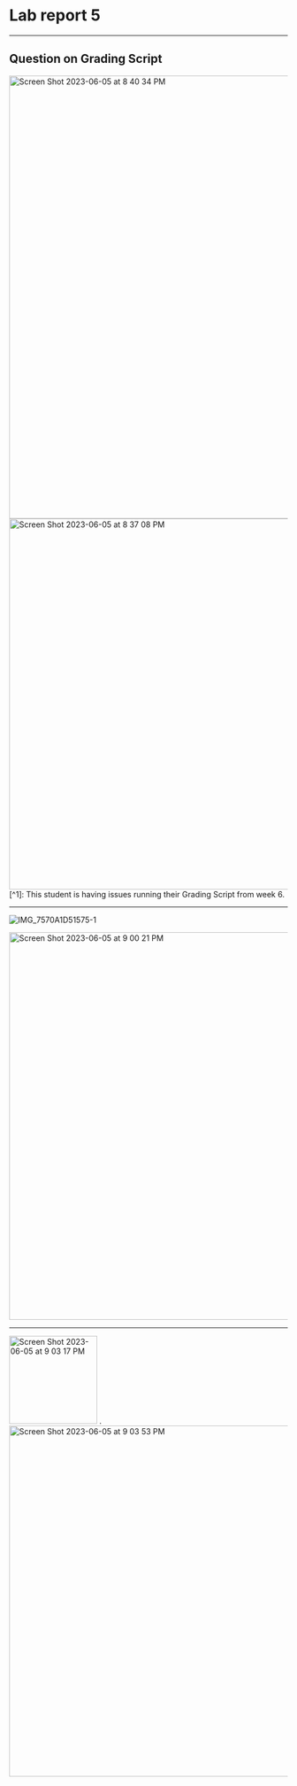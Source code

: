 # Lab report 5
---
## Question on Grading Script
<img width="800" alt="Screen Shot 2023-06-05 at 8 40 34 PM" src="https://github.com/pameza/cse15l-lab-reports/assets/130017007/c8959e87-49e7-4670-98b4-e7123b171e09">

<img width="670" alt="Screen Shot 2023-06-05 at 8 37 08 PM" src="https://github.com/pameza/cse15l-lab-reports/assets/130017007/b1c172d4-5b3e-4c21-9476-1517d4ce1023">
[^1]: This student is having issues running their Grading Script from week 6.

---
![IMG_7570A1D51575-1](https://github.com/pameza/cse15l-lab-reports/assets/130017007/013d50f1-a7e8-41f8-b2a7-6cae2a3393de)

<img width="700" alt="Screen Shot 2023-06-05 at 9 00 21 PM" src="https://github.com/pameza/cse15l-lab-reports/assets/130017007/5d807245-bee2-4b0a-a29b-15e0c55f4c98">

---
<img width="159" alt="Screen Shot 2023-06-05 at 9 03 17 PM" src="https://github.com/pameza/cse15l-lab-reports/assets/130017007/29986b1c-5718-4594-8995-fd2c3be67cce">
.

<img width="634" alt="Screen Shot 2023-06-05 at 9 03 53 PM" src="https://github.com/pameza/cse15l-lab-reports/assets/130017007/fc7ed7de-1da9-4064-86f3-abbe105a1cd6">

